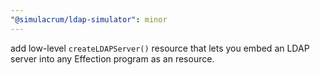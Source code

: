 ```yaml
---
"@simulacrum/ldap-simulator": minor
---
```

add low-level `createLDAPServer()` resource that lets you embed an LDAP server
into any Effection program as an resource.
